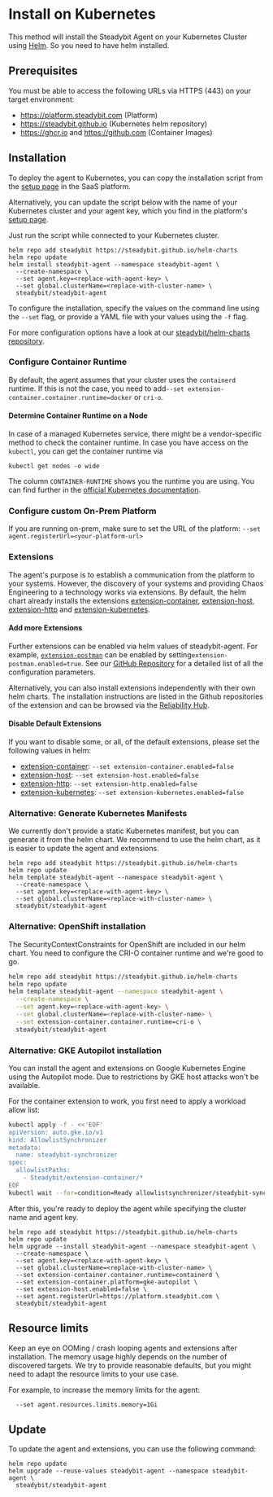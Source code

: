 # Install on Kubernetes

This method will install the Steadybit Agent on your Kubernetes Cluster using [Helm](https://helm.sh). So you need to have helm installed.

## Prerequisites

You must be able to access the following URLs via HTTPS (443) on your target environment:

* https://platform.steadybit.com (Platform)
* https://steadybit.github.io (Kubernetes helm repository)
* https://ghcr.io and https://github.com (Container Images)

## Installation

To deploy the agent to Kubernetes, you can copy the installation script from the [setup page](https://platform.steadybit.com/settings/agents/setup) in the SaaS platform.

Alternatively, you can update the script below with the name of your Kubernetes cluster and your agent key, which you find in the platform's [setup page](https://platform.steadybit.com/settings/agents/setup).

Just run the script while connected to your Kubernetes cluster.

```shell
helm repo add steadybit https://steadybit.github.io/helm-charts
helm repo update
helm install steadybit-agent --namespace steadybit-agent \
  --create-namespace \
  --set agent.key=<replace-with-agent-key> \
  --set global.clusterName=<replace-with-cluster-name> \
  steadybit/steadybit-agent
```

To configure the installation, specify the values on the command line using the `--set` flag, or provide a YAML file with your values using the `-f` flag.

For more configuration options have a look at our [steadybit/helm-charts repository](https://github.com/steadybit/helm-charts/tree/main/charts/steadybit-agent).

### Configure Container Runtime

By default, the agent assumes that your cluster uses the `containerd` runtime. If this is not the case, you need to add`--set extension-container.container.runtime=docker` or `cri-o`.

#### Determine Container Runtime on a Node

In case of a managed Kubernetes service, there might be a vendor-specific method to check the container runtime. In case you have access on the `kubectl`, you can get the container runtime via

```shell
kubectl get nodes -o wide
```

The column `CONTAINER-RUNTIME` shows you the runtime you are using. You can find further in the [official Kubernetes documentation](https://kubernetes.io/docs/tasks/administer-cluster/migrating-from-dockershim/find-out-runtime-you-use/).

### Configure custom On-Prem Platform

If you are running on-prem, make sure to set the URL of the platform: `--set agent.registerUrl=<your-platform-url>`

### Extensions

The agent's purpose is to establish a communication from the platform to your systems. However, the discovery of your systems and providing Chaos Engineering to a technology works via extensions. By default, the helm chart already installs the extensions [extension-container](https://hub.steadybit.com/extension/com.steadybit.extension_container), [extension-host](https://hub.steadybit.com/extension/com.steadybit.extension_host), [extension-http](https://hub.steadybit.com/extension/com.steadybit.extension_http) and [extension-kubernetes](https://hub.steadybit.com/extension/com.steadybit.extension_kubernetes).

#### Add more Extensions

Further extensions can be enabled via helm values of steadybit-agent. For example, [`extension-postman`](https://github.com/steadybit/extension-postman) can be enabled by setting`extension-postman.enabled=true`. See our [GitHub Repository](https://github.com/steadybit/helm-charts/tree/main/charts/steadybit-agent) for a detailed list of all the configuration parameters.

Alternatively, you can also install extensions independently with their own helm charts. The installation instructions are listed in the Github repositories of the extension and can be browsed via the [Reliability Hub](https://hub.steadybit.com/).

#### Disable Default Extensions

If you want to disable some, or all, of the default extensions, please set the following values in helm:

* [extension-container](https://hub.steadybit.com/extension/com.steadybit.extension_container): `--set extension-container.enabled=false`
* [extension-host](https://hub.steadybit.com/extension/com.steadybit.extension_host): `--set extension-host.enabled=false`
* [extension-http](https://hub.steadybit.com/extension/com.steadybit.extension_http): `--set extension-http.enabled=false`
* [extension-kubernetes](https://hub.steadybit.com/extension/com.steadybit.extension_kubernetes): `--set extension-kubernetes.enabled=false`

### Alternative: Generate Kubernetes Manifests

We currently don't provide a static Kubernetes manifest, but you can generate it from the helm chart. We recommend to use the helm chart, as it is easier to update the agent and extensions.

```shell
helm repo add steadybit https://steadybit.github.io/helm-charts
helm repo update
helm template steadybit-agent --namespace steadybit-agent \
  --create-namespace \
  --set agent.key=<replace-with-agent-key> \
  --set global.clusterName=<replace-with-cluster-name> \
  steadybit/steadybit-agent
```

### Alternative: OpenShift installation

The SecurityContextConstraints for OpenShift are included in our helm chart. You need to configure the CRI-O container runtime and we're good to go.

```bash
helm repo add steadybit https://steadybit.github.io/helm-charts
helm repo update
helm template steadybit-agent --namespace steadybit-agent \
  --create-namespace \
  --set agent.key=<replace-with-agent-key> \
  --set global.clusterName=<replace-with-cluster-name> \
  --set extension-container.container.runtime=cri-o \
  steadybit/steadybit-agent
```

### Alternative: GKE Autopilot installation

You can install the agent and extensions on Google Kubernetes Engine using the Autopilot mode. Due to restrictions by GKE host attacks won't be available.

For the container extension to work, you first need to apply a workload allow list:

```bash
kubectl apply -f - <<'EOF'
apiVersion: auto.gke.io/v1
kind: AllowlistSynchronizer
metadata:
  name: steadybit-synchronizer
spec:
  allowlistPaths:
    - Steadybit/extension-container/*
EOF
kubectl wait --for=condition=Ready allowlistsynchronizer/steadybit-synchronizer --timeout=60s
```

After this, you're ready to deploy the agent while specifying the cluster name and agent key.

```
helm repo add steadybit https://steadybit.github.io/helm-charts
helm repo update
helm upgrade --install steadybit-agent --namespace steadybit-agent \
  --create-namespace \
  --set agent.key=<replace-with-agent-key> \
  --set global.clusterName=<replace-with-cluster-name> \
  --set extension-container.container.runtime=containerd \
  --set extension-container.platform=gke-autopilot \
  --set extension-host.enabled=false \
  --set agent.registerUrl=https://platform.steadybit.com \
  steadybit/steadybit-agent
```

## Resource limits

Keep an eye on OOMing / crash looping agents and extensions after installation. The memory usage highly depends on the number of discovered targets. We try to provide reasonable defaults, but you might need to adapt the resource limits to your use case.

For example, to increase the memory limits for the agent:

```shell
  --set agent.resources.limits.memory=1Gi
```

## Update

To update the agent and extensions, you can use the following command:

```shell
helm repo update
helm upgrade --reuse-values steadybit-agent --namespace steadybit-agent \
  steadybit/steadybit-agent
```
